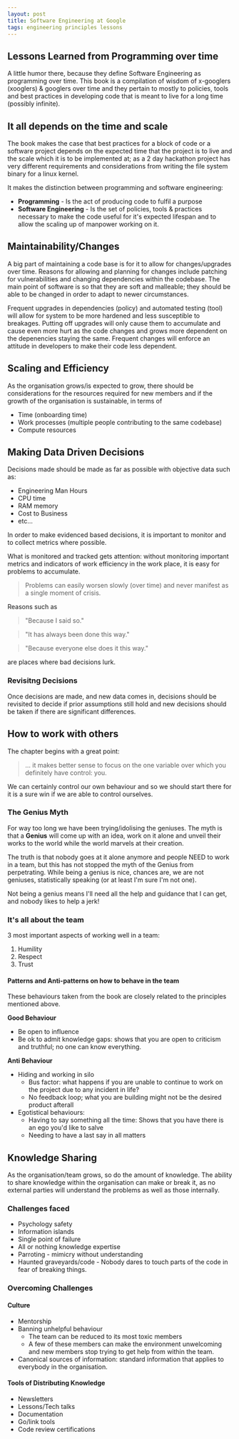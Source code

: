 ```yaml
---
layout: post
title: Software Engineering at Google
tags: engineering principles lessons
---
```


## Lessons Learned from Programming over time

A little humor there, because they define Software Engineering as programming over time. This book is a compilation of wisdom of x-googlers (xooglers) & googlers over time and they pertain to mostly to policies, tools and best practices in developing code that is meant to live for a long time (possibly infinite).

## It all depends on the time and scale

The book makes the case that best practices for a block of code or a software project depends on the expected time that the project is to live and the scale which it is to be implemented at; as a 2 day hackathon project has very different requirements and considerations from writing the file system binary for a linux kernel.

It makes the distinction between programming and software engineering:

- **Programming** - Is the act of producing code to fulfil a purpose
- **Software Engineering** - Is the set of policies, tools & practices necessary to make the code useful for it's expected lifespan and to allow the scaling up of manpower working on it.

## Maintainability/Changes

A big part of maintaining a code base is for it to allow for changes/upgrades over time. Reasons for allowing and planning for changes include patching for vulnerabilities and changing dependencies within the codebase. The main point of software is so that they are soft and malleable; they should be able to be changed in order to adapt to newer circumstances.

Frequent upgrades in dependencies (policy) and automated testing (tool) will allow for system to be more hardened and less susceptible to breakages. Putting off upgrades will only cause them to accumulate and cause even more hurt as the code changes and grows more dependent on the depenencies staying the same. Frequent changes will enforce an attitude in developers to make their code less dependent.

## Scaling and Efficiency

As the organisation grows/is expected to grow, there should be considerations for the resources required for new members and if the growth of the organisation is sustainable, in terms of

- Time (onboarding time)
- Work processes (multiple people contributing to the same codebase)
- Compute resources

## Making Data Driven Decisions

Decisions made should be made as far as possible with objective data such as:

- Engineering Man Hours
- CPU time
- RAM memory
- Cost to Business
- etc...

In order to make evidenced based decisions, it is important to monitor and to collect metrics where possible.

What is monitored and tracked gets attention: without monitoring important metrics and indicators of work efficiency in the work place, it is easy for problems to accumulate.

> Problems can easily worsen slowly (over time) and never manifest as a single moment of crisis.

Reasons such as

> "Because I said so."

> "It has always been done this way."

> "Because everyone else does it this way."

are places where bad decisions lurk.

### Revisitng Decisions

Once decisions are made, and new data comes in, decisions should be revisited to decide if prior assumptions still hold and new decisions should be taken if there are significant differences.

## How to work with others

The chapter begins with a great point:

> ... it makes better sense to focus on the one variable over which you definitely have control: you.

We can certainly control our own behaviour and so we should start there for it is a sure win if we are able to control ourselves.

### The Genius Myth

For way too long we have been trying/idolising the geniuses. The myth is that a **Genius** will come up with an idea, work on it alone and unveil their works to the world while the world marvels at their creation.

The truth is that nobody goes at it alone anymore and people NEED to work in a team, but this has not stopped the myth of the Genius from perpetrating. While being a genius is nice, chances are, we are not geniuses, statistically speaking (or at least I'm sure I'm not one).

Not being a genius means I'll need all the help and guidance that I can get, and nobody likes to help a jerk!

### It's all about the team

3 most important aspects of working well in a team:

1. Humility
2. Respect
3. Trust

#### Patterns and Anti-patterns on how to behave in the team

These behaviours taken from the book are closely related to the principles mentioned above.

**Good Behaviour**

- Be open to influence
- Be ok to admit knowledge gaps: shows that you are open to criticism and truthful; no one can know everything.

**Anti Behaviour**

- Hiding and working in silo
  - Bus factor: what happens if you are unable to continue to work on the project due to any incident in life?
  - No feedback loop; what you are building might not be the desired product afterall
- Egotistical behaviours:
  - Having to say something all the time: Shows that you have there is an ego you'd like to salve
  - Needing to have a last say in all matters

## Knowledge Sharing

As the organisation/team grows, so do the amount of knowledge. The ability to share knowledge within the organisation can make or break it, as no external parties will understand the problems as well as those internally.

### Challenges faced

- Psychology safety
- Information islands
- Single point of failure
- All or nothing knowledge expertise
- Parroting - mimicry without understanding
- Haunted graveyards/code - Nobody dares to touch parts of the code in fear of breaking things.

### Overcoming Challenges

#### Culture

- Mentorship
- Banning unhelpful behaviour
  - The team can be reduced to its most toxic members
  - A few of these members can make the environment unwelcoming and new members stop trying to get help from within the team.
- Canonical sources of information: standard information that applies to everybody in the organisation.

#### Tools of Distributing Knowledge

- Newsletters
- Lessons/Tech talks
- Documentation
- Go/link tools
- Code review certifications
